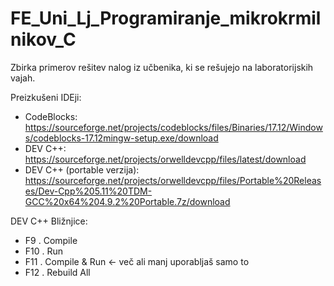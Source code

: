 # FE_Uni_Lj_Programiranje_mikrokrmilnikov_C
Zbirka primerov rešitev nalog iz učbenika, ki se rešujejo na laboratorijskih vajah.

Preizkušeni IDEji:
- CodeBlocks: https://sourceforge.net/projects/codeblocks/files/Binaries/17.12/Windows/codeblocks-17.12mingw-setup.exe/download
- DEV C++: https://sourceforge.net/projects/orwelldevcpp/files/latest/download
- DEV C++ (portable verzija): https://sourceforge.net/projects/orwelldevcpp/files/Portable%20Releases/Dev-Cpp%205.11%20TDM-GCC%20x64%204.9.2%20Portable.7z/download

DEV C++ Bližnjice:
- F9  . Compile
- F10 . Run
- F11 . Compile & Run  <- več ali manj uporabljaš samo to
- F12 . Rebuild All

